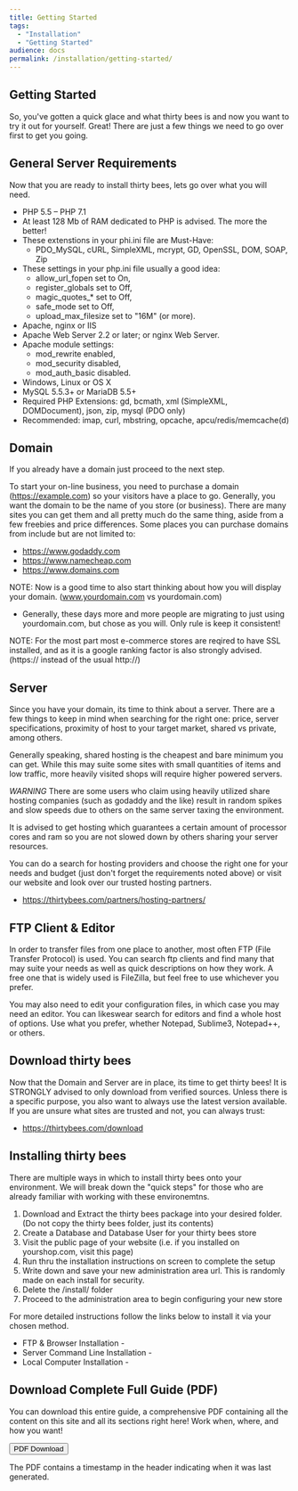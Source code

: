 ```yaml
---
title: Getting Started
tags:
  - "Installation"
  - "Getting Started"
audience: docs
permalink: /installation/getting-started/
---
```


## Getting Started

So, you've gotten a quick glace and what thirty bees is and now you want to try it out for yourself.  Great!  There are just a few things we need to go over first to get you going.

## General Server Requirements

Now that you are ready to install thirty bees, lets go over what you will need.

* PHP 5.5 – PHP 7.1
 * At least 128 Mb of RAM dedicated to PHP is advised. The more the better!
 * These extenstions in your phi.ini file are Must-Have:
   * PDO_MySQL, cURL, SimpleXML, mcrypt, GD, OpenSSL, DOM, SOAP, Zip
 * These settings in your php.ini file usually a good idea:
   * allow_url_fopen set to On, 
    * register_globals set to Off,
    * magic_quotes_* set to Off,
    * safe_mode set to Off,
    * upload_max_filesize set to "16M" (or more).
* Apache, nginx or IIS
 * Apache Web Server 2.2 or later; or nginx Web Server.
  * Apache module settings: 
    * mod_rewrite enabled, 
    * mod_security disabled,
    * mod_auth_basic disabled.
* Windows, Linux or OS X
* MySQL 5.5.3+ or MariaDB 5.5+
* Required PHP Extensions: gd, bcmath, xml (SimpleXML, DOMDocument), json, zip, mysql (PDO only)
* Recommended: imap, curl, mbstring, opcache, apcu/redis/memcache(d)

## Domain

If you already have a domain just proceed to the next step.

To start your on-line business, you need to purchase a domain (https://example.com) so your visitors have a place to go.  Generally, you want the domain to be the name of you store (or business).  There are many sites you can get them and all pretty much do the same thing, aside from a few freebies and price differences.  Some places you can purchase domains from include but are not limited to:

* https://www.godaddy.com
* https://www.namecheap.com
* https://www.domains.com

NOTE: Now is a good time to also start thinking about how you will display your domain. (www.yourdomain.com vs yourdomain.com)
* Generally, these days more and more people are migrating to just using yourdomain.com, but chose as you will.  Only rule is keep it consistent!

NOTE: For the most part most e-commerce stores are reqired to have SSL installed, and as it is a google ranking factor is also strongly advised. (https:// instead of the usual http://)

## Server

Since you have your domain, its time to think about a server.  There are a few things to keep in mind when searching for the right one: price, server specifications, proximity of host to your target market, shared vs private, among others.  

Generally speaking, shared hosting is the cheapest and bare minimum you can get.  While this may suite some sites with small quantities of items and low traffic, more heavily visited shops will require higher powered servers.  

*WARNING*  There are some users who claim using heavily utilized share hosting companies (such as godaddy and the like) result in random spikes and slow speeds due to others on the same server taxing the environment. 

It is advised to get hosting which guarantees a certain amount of processor cores and ram so you are not slowed down by others sharing your server resources.

You can do a search for hosting providers and choose the right one for your needs and budget (just don't forget the requirements noted above) or visit our website and look over our trusted hosting partners.  

* https://thirtybees.com/partners/hosting-partners/

## FTP Client & Editor

In order to transfer files from one place to another, most often FTP (File Transfer Protocol) is used.  You can search ftp clients and find many that may suite your needs as well as quick descriptions on how they work.  A free one that is widely used is FileZilla, but feel free to use whichever you prefer.

You may also need to edit your configuration files, in which case you may need an editor.  You can likeswear search for editors and find a whole host of options.  Use what you prefer, whether Notepad, Sublime3, Notepad++, or others.

## Download thirty bees

Now that the Domain and Server are in place, its time to get thirty bees!  It is STRONGLY advised to only download from verified sources.  Unless there is a specific purpose, you also want to always use the latest version available.  If you are unsure what sites are trusted and not, you can always trust:

* https://thirtybees.com/download

## Installing thirty bees

There are multiple ways in which to install thirty bees onto your environment.  We will break down the "quick steps" for those who are already familiar with working with these environemtns.  

 1. Download and Extract the thirty bees package into your desired folder. (Do not copy the thirty bees folder, just its contents)
 2. Create a Database and Database User for your thirty bees store
 3. Visit the public page of your website (i.e. if you installed on yourshop.com, visit this page)
 4. Run thru the installation instructions on screen to complete the setup
 5. Write down and save your new administration area url.  This is randomly made on each install for security. 
 5. Delete the /install/ folder
 6. Proceed to the administration area to begin configuring your new store

For more detailed instructions follow the links below to install it via your chosen method.

* FTP & Browser Installation - 
* Server Command Line Installation - 
* Local Computer Installation - 

## Download Complete Full Guide (PDF)

You can download this entire guide, a comprehensive PDF containing all the content on this site and all its sections right here!  Work when, where, and how you want!

<a target="_blank" class="noCrossRef" href="{{base}}/thirtybees/pdf/thirtybees_devdocs.pdf"><button type="button" class="btn btn-default" aria-label="Left Align"><span class="glyphicon glyphicon-download-alt" aria-hidden="true"></span> PDF Download</button></a>

The PDF contains a timestamp in the header indicating when it was last generated. 
